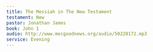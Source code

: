 ```yaml
---
title: The Messiah in The New Testament
testament: New
pastor: Jonathan James
book: John 1
audio: http://www.mecgoodnews.org/audio/50220172.mp3
service: Evening
---
```

